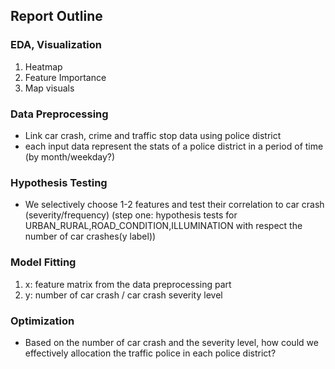 ## Report Outline

### EDA, Visualization
1. Heatmap
2. Feature Importance 
3. Map visuals

### Data Preprocessing
- Link car crash, crime and traffic stop data using police district
- each input data represent the stats of a police district in a period of time (by month/weekday?)


### Hypothesis Testing
- We selectively choose 1-2 features and test their correlation to car crash (severity/frequency)
(step one: hypothesis tests for URBAN_RURAL,ROAD_CONDITION,ILLUMINATION with respect the number of car crashes(y label))

### Model Fitting
1. x: feature matrix from the data preprocessing part
2. y: number of car crash / car crash severity level

### Optimization
- Based on the number of car crash and the severity level, how could we effectively allocation the traffic police in each police district?
